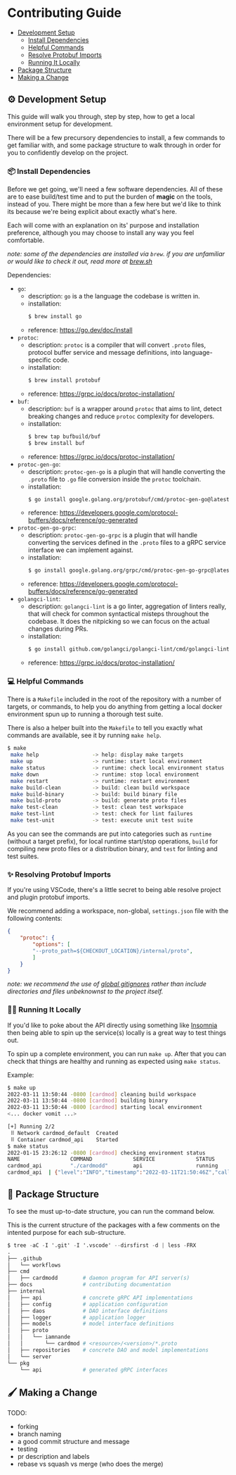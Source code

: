 # Contributing Guide

- [Development Setup](#development-setup)
    - [Install Dependencies](#install-dependencies)
    - [Helpful Commands](#helpful-commands)
    - [Resolve Protobuf Imports](#resolve-protobuf-imports)
    - [Running It Locally](#running-it-locally)
- [Package Structure](#package-structure)
- [Making a Change](#making-a-change)

## ⚙️ Development Setup

This guide will walk you through, step by step, how to get a local environment setup for development.

There will be a few precursory dependencies to install, a few commands to get familiar with, and some 
package structure to walk through in order for you to confidently develop on the project.

### 📦 Install Dependencies

Before we get going, we'll need a few software dependencies. All of these are to ease build/test time and to put the burden of **magic** on the tools, instead of you. There might be more than a few here but we'd like to think its because we're being explicit about exactly what's here.

Each will come with an explanation on its' purpose and installation preference, although you may choose to install any way you feel comfortable.

_note: some of the dependencies are installed via `brew`. if you are unfamiliar or would like to check it out, read more at [brew.sh](https://brew.sh/)_

Dependencies:

- `go`:
    - description: `go` is a the language the codebase is written in.
    - installation: 
        ```sh
        $ brew install go
        ```
    - reference: https://go.dev/doc/install
- `protoc`:
    - description: `protoc` is a compiler that will convert `.proto` files, protocol buffer service and message definitions, into language-specific code.
    - installation: 
        ```sh
        $ brew install protobuf
        ```
    - reference: https://grpc.io/docs/protoc-installation/
 - `buf`:
    - description: `buf` is a wrapper around `protoc` that aims to lint, detect breaking changes and reduce `protoc` complexity for developers.
    - installation: 
        ```sh
        $ brew tap bufbuild/buf
        $ brew install buf
        ```
    - reference: https://grpc.io/docs/protoc-installation/
- `protoc-gen-go`:
    - description: `protoc-gen-go` is a plugin that will handle converting the `.proto` file to `.go` file conversion inside the `protoc` toolchain.
    - installation: 
        ```sh
        $ go install google.golang.org/protobuf/cmd/protoc-gen-go@latest
        ```
    - reference: https://developers.google.com/protocol-buffers/docs/reference/go-generated
- `protoc-gen-go-grpc`:
    - description: `protoc-gen-go-grpc` is a plugin that will handle converting the services defined in the `.proto` files to a gRPC service interface we can implement against.
    - installation: 
        ```sh
        $ go install google.golang.org/grpc/cmd/protoc-gen-go-grpc@latest
        ```
    - reference: https://developers.google.com/protocol-buffers/docs/reference/go-generated
- `golangci-lint`:
    - description: `golangci-lint` is a go linter, aggregation of linters really, that will check for common syntactical misteps throughout the codebase. It does the nitpicking so we can focus on the actual changes during PRs.
    - installation: 
        ```sh
        $ go install github.com/golangci/golangci-lint/cmd/golangci-lint@v1.43.0
        ```
    - reference: https://grpc.io/docs/protoc-installation/

### 💻 Helpful Commands

There is a `Makefile` included in the root of the repository with a number of targets, or commands, to help you
do anything from getting a local docker environment spun up to running a thorough test suite.

There is also a helper built into the `Makefile` to tell you exactly what commands are available, see it by running `make help`.

```sh
$ make
 make help                 -> help: display make targets
 make up                   -> runtime: start local environment
 make status               -> runtime: check local environment status
 make down                 -> runtime: stop local environment
 make restart              -> runtime: restart environment
 make build-clean          -> build: clean build workspace
 make build-binary         -> build: build binary file
 make build-proto          -> build: generate proto files
 make test-clean           -> test: clean test workspace
 make test-lint            -> test: check for lint failures
 make test-unit            -> test: execute unit test suite
```

As you can see the commands are put into categories such as `runtime` (without a target prefix), for local runtime start/stop operations, `build` for compiling new proto files or a distribution binary, and `test` for linting and test suites.

### ✨ Resolving Protobuf Imports

If you're using VSCode, there's a little secret to being able resolve project and plugin protobuf imports.

We recommend adding a workspace, non-global, `settings.json` file with the following contents:
```json
{
    "protoc": {
        "options": [
        "--proto_path=${CHECKOUT_LOCATION}/internal/proto",
        ]
    }
}
```

_note: we recommend the use of [global gitignores](https://mike.place/2020/global-gitignore/) rather than include directories and files unbeknownst to the project itself._

### 🏃‍♀️ Running It Locally

If you'd like to poke about the API directly using something like [Insomnia](https://insomnia.rest/) then being able to spin up the service(s) locally is a great way to test things out.

To spin up a complete environment, you can run `make up`. After that you can check that things are healthy and running as expected using `make status`.

Example:
```sh
$ make up
2022-03-11 13:50:44 -0800 [cardmod] cleaning build workspace
2022-03-11 13:50:44 -0800 [cardmod] building binary
2022-03-11 13:50:44 -0800 [cardmod] starting local environment
<... docker vomit ...>

[+] Running 2/2
 ⠿ Network cardmod_default  Created
 ⠿ Container cardmod_api    Started
$ make status
2022-01-15 23:26:12 -0800 [cardmod] checking environment status
NAME                COMMAND             SERVICE             STATUS              PORTS
cardmod_api         "./cardmodd"        api                 running             0.0.0.0:9000->9000/tcp
cardmod_api  | {"level":"INFO","timestamp":"2022-03-11T21:50:46Z","caller":"cardmodd/main.go:54","message":"starting gRPC server","service":{"name":"cardmodd","version":"v0.1.0-alpha"}}
```

## 📁 Package Structure

To see the must up-to-date structure, you can run the command below. 

This is the current structure of the packages with a few comments on the intented purpose for each sub-structure.

```awk
$ tree -aC -I '.git' -I '.vscode' --dirsfirst -d | less -FRX
.
├── .github
│   └── workflows
├── cmd
│   ├── cardmodd        # daemon program for API server(s)
├── docs                # contributing documentation
├── internal
│   ├── api             # concrete gRPC API implementations
│   ├── config          # application configuration
│   ├── daos            # DAO interface definitions
│   ├── logger          # application logger
│   ├── models          # model interface definitions
│   ├── proto
│   │   └── iamnande
│   │       └── cardmod # <resource>/<version>/*.proto
│   ├── repositories    # concrete DAO and model implementations
│   └── server
└── pkg
    └── api             # generated gRPC interfaces
```

## 🖌️ Making a Change

TODO:

- forking
- branch naming
- a good commit structure and message
- testing
- pr description and labels
- rebase vs squash vs merge (who does the merge)